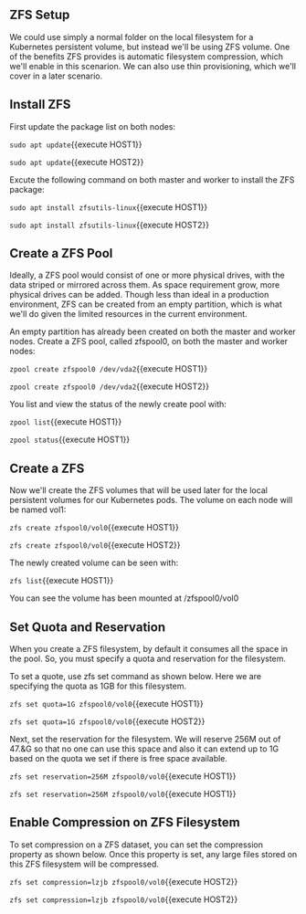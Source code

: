 ## ZFS Setup
We could use simply a normal folder on the local filesystem for a Kubernetes persistent volume, but instead we'll be using ZFS volume.  One of the benefits ZFS provides is automatic filesystem compression, which we'll enable in this scenarion.  We can also use thin provisioning, which we'll cover in a later scenario.

## Install ZFS
First update the package list on both nodes:

`sudo apt update`{{execute HOST1}}

`sudo apt update`{{execute HOST2}}

Excute the following command on both master and worker to install the ZFS package:

`sudo apt install zfsutils-linux`{{execute HOST1}}

`sudo apt install zfsutils-linux`{{execute HOST2}}

## Create a ZFS Pool
Ideally, a ZFS pool would consist of one or more physical drives, with the data striped or mirrored across them.  As space requirement grow, more physical drives can be added.  Though less than ideal in a production environment, ZFS can be created from an empty partition, which is what we'll do given the limited resources in the current environment.

An empty partition has already been created on both the master and worker nodes.  Create a ZFS pool, called zfspool0, on both the master and worker nodes:

`zpool create zfspool0 /dev/vda2`{{execute HOST1}}

`zpool create zfspool0 /dev/vda2`{{execute HOST2}}

You list and view the status of the newly create pool with:

`zpool list`{{execute HOST1}}

`zpool status`{{execute HOST1}}

## Create a ZFS

Now we'll create the ZFS volumes that will be used later for the local persistent volumes for our Kubernetes pods.  The volume on each node will be named vol1:

`zfs create zfspool0/vol0`{{execute HOST1}}

`zfs create zfspool0/vol0`{{execute HOST2}}

The newly created volume can be seen with:

`zfs list`{{execute HOST1}}

You can see the volume has been mounted at /zfspool0/vol0

## Set Quota and Reservation

When you create a ZFS filesystem, by default it consumes all the space in the pool. So, you must specify a quota and reservation for the filesystem.

To set a quote, use zfs set command as shown below. Here we are specifying the quota as 1GB for this filesystem.

`zfs set quota=1G zfspool0/vol0`{{execute HOST1}}

`zfs set quota=1G zfspool0/vol0`{{execute HOST2}}

Next, set the reservation for the filesystem. We will reserve 256M out of 47.&G so that no one can use this space and also it can extend up to 1G based on the quota we set if there is free space available.

`zfs set reservation=256M zfspool0/vol0`{{execute HOST1}}

`zfs set reservation=256M zfspool0/vol0`{{execute HOST1}}

## Enable Compression on ZFS Filesystem
To set compression on a ZFS dataset, you can set the compression property as shown below. Once this property is set, any large files stored on this ZFS filesystem will be compressed.

`zfs set compression=lzjb zfspool0/vol0`{{execute HOST2}}

`zfs set compression=lzjb zfspool0/vol0`{{execute HOST2}}




